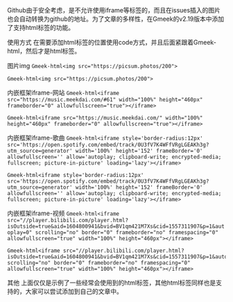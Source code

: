 Github由于安全考虑，是不允许使用iframe等标签的，而且在issues插入的图片也会自动转换为github的地址。为了文章的多样性，在Gmeek的v2.19版本中添加了支持html标签的功能。

使用方式
在需要添加html标签的位置使用code方式，并且后面紧跟着Gmeek-html，然后才是html标签。

图片img
`Gmeek-html<img src="https://picsum.photos/200">`
```iframe
Gmeek-html<img src="https://picsum.photos/200">
```

内嵌框架iframe-网站
`Gmeek-html<iframe src="https://music.meekdai.com/#61" width="100%" height="460px" frameborder="0" allowfullscreen="true"></iframe>`
```iframe
Gmeek-html<iframe src="https://music.meekdai.com/" width="100%" height="460px" frameborder="0" allowfullscreen="true"></iframe>
```

内嵌框架iframe-歌曲
`Gmeek-html<iframe style='border-radius:12px' src='https://open.spotify.com/embed/track/0U3fV7K4WFfVRgLGEAKh3g?utm_source=generator' width='100%' height='152' frameBorder='0' allowfullscreen='' allow='autoplay; clipboard-write; encrypted-media; fullscreen; picture-in-picture' loading='lazy'></iframe>`
```iframe
Gmeek-html<iframe style='border-radius:12px' src='https://open.spotify.com/embed/track/0U3fV7K4WFfVRgLGEAKh3g?utm_source=generator' width='100%' height='152' frameBorder='0' allowfullscreen='' allow='autoplay; clipboard-write; encrypted-media; fullscreen; picture-in-picture' loading='lazy'></iframe>
```

内嵌框架iframe-视频
`Gmeek-html<iframe src="//player.bilibili.com/player.html?isOutside=true&aid=1604800941&bvid=BV1qm421M7Xs&cid=1557311907&p=1&autoplay=0" scrolling="no" border="0" frameborder="no" framespacing="0" allowfullscreen="true" width="100%" height="460px"></iframe>`
```iframe
Gmeek-html<iframe src="//player.bilibili.com/player.html?isOutside=true&aid=1604800941&bvid=BV1qm421M7Xs&cid=1557311907&p=1&autoplay=0" scrolling="no" border="0" frameborder="no" framespacing="0" allowfullscreen="true" width="100%" height="460px"></iframe>
```
其他
上面仅仅是示例了一些经常会使用到的html标签，其他html标签同样也是支持的，大家可以尝试添加到自己的文章中。